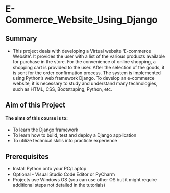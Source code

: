 # E-Commerce_Website_Using_Django
## Summary
- This project deals with developing a Virtual website ‘E-commerce Website’. It provides the user with a list of the various products available for purchase in the store. For the convenience of online shopping, a shopping cart is provided to the user. After the selection of the goods, it is sent for the order confirmation process. The system is implemented using Python’s web framework Django. To develop an e-commerce website, it is necessary to study and understand many technologies, such as HTML, CSS, Bootstraping, Python, etc.

## Aim of this Project
#### The aims of this course is to:

- To learn the Django framework
- To learn how to build, test and deploy a Django application
- To utilize technical skills into practicle experience

## Prerequisites
- Install Python onto your PC/Laptop
- Optional - Visual Studio Code Editor or PyCharm 
- Projects use Windows OS (you can use other OS but it might require additional steps not detailed in the tutorials)
